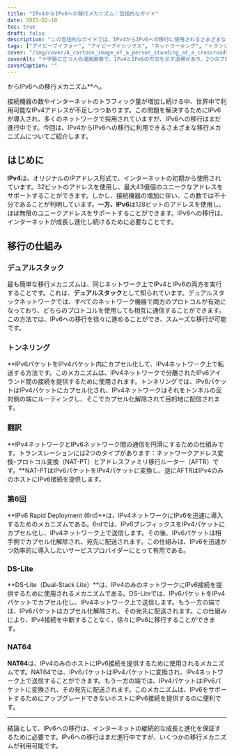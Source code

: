 ```yaml
---
title: "IPv4からIPv6への移行メカニズム：包括的なガイド"
date: 2023-02-18
toc: true
draft: false
description: "この包括的なガイドでは、IPv4からIPv6への移行に使用されるさまざまなメカニズムについて説明します。"
tags: ["アイピーブイフォー", "アイピーブイシックス", "ネットワーキング", "トランジションメカニズム", "デュアルスタック", "NAT64", "ディーエヌエスろくじゅうよん", "IPv6トンネリング", "アイサタップ", "6to4", "DS-lite（ディーエスライト", "マップティー", "IPv6マイグレーション", "ネットワークプロトコル", "インターネットプロトコル", "ネットワークアーキテクチャ", "ルーティング", "サブネッティング", "アドレッシング"]
cover: "/img/cover/A_cartoon_image_of_a_person_standing_at_a_crossroads.png"
coverAlt: "十字路に立つ人の漫画画像で、IPv4とIPv6の方向を示す道標があり、2つのプロトコル間の選択と移行を表現しています。"
coverCaption: ""
---
```

からIPv6への移行メカニズム**へ。

接続機器の数やインターネットのトラフィック量が増加し続ける中、世界中で利用可能なIPv4アドレスが不足しつつあります。この問題を解決するためにIPv6が導入され、多くのネットワークで採用されていますが、IPv6への移行はまだ進行中です。今回は、IPv4からIPv6への移行に利用できるさまざまな移行メカニズムについてご紹介します。

## はじめに

**IPv4**は、オリジナルのIPアドレス形式で、インターネットの初期から使用されています。32ビットのアドレスを使用し、最大43億個のユニークなアドレスをサポートすることができます。しかし、接続機器の増加に伴い、この数では不十分であることが判明しています。**一方、IPv6**は128ビットのアドレスを使用し、ほぼ無限のユニークアドレスをサポートすることができます。IPv6への移行は、インターネットが成長し進化し続けるために必要なことです。

## 移行の仕組み

### デュアルスタック

最も簡単な移行メカニズムは、同じネットワーク上でIPv4とIPv6の両方を実行することです。これは、**デュアルスタック**として知られています。デュアルスタックネットワークでは、すべてのネットワーク機器で両方のプロトコルが有効になっており、どちらのプロトコルを使用しても相互に通信することができます。この方法では、IPv6への移行を徐々に進めることができ、スムーズな移行が可能です。

### トンネリング

**IPv6パケットをIPv4パケット内にカプセル化して、IPv4ネットワーク上で転送する方法です。このメカニズムは、IPv4ネットワークで分離されたIPv6アイランド間の接続を提供するために使用されます。トンネリングでは、IPv6パケットはIPv4パケットにカプセル化され、IPv4ネットワークはそれをトンネルの反対側の端にルーティングし、そこでカプセル化解除されて目的地に配信されます。

### 翻訳

**IPv4ネットワークとIPv6ネットワーク間の通信を円滑にするための仕組みです。トランスレーションには2つのタイプがあります：ネットワークアドレス変換-プロトコル変換（NAT-PT）とアドレスファミリ移行ルーター（AFTR）です。**NAT-PTはIPv6パケットをIPv4パケットに変換し、逆にAFTRはIPv4のみのホストにIPv6接続を提供します。

### 第6回

**IPv6 Rapid Deployment (6rd)**は、IPv4ネットワークにIPv6を迅速に導入するためのメカニズムである。6rdでは、IPv6プレフィックスをIPv4パケットにカプセル化し、IPv4ネットワーク上で送信します。その後、IPv6パケットは相手側でカプセル化解除され、宛先に配送されます。この仕組みは、IPv6を迅速かつ効率的に導入したいサービスプロバイダーにとって有用である。

### DS-Lite

**DS-Lite（Dual-Stack Lite）**は、IPv4のみのネットワークにIPv6接続を提供するために使用されるメカニズムである。DS-Liteでは、IPv6パケットをIPv4パケットでカプセル化し、IPv4ネットワーク上で送信します。もう一方の端では、IPv6パケットはカプセル化解除され、その宛先に配送されます。この仕組みにより、IPv4接続を中断することなく、徐々にIPv6に移行することができます。

### NAT64

**NAT64**は、IPv4のみのホストにIPv6接続を提供するために使用されるメカニズムです。NAT64では、IPv6パケットはIPv4パケットに変換され、IPv4ネットワーク上で送信することができます。もう一方の端では、IPv4パケットはIPv6パケットに変換され、その宛先に配送されます。このメカニズムは、IPv6をサポートするためにアップグレードできないホストにIPv6接続を提供するのに便利です。

______

結論として、IPv6への移行は、インターネットの継続的な成長と進化を保証するために必要です。IPv6への移行はまだ進行中ですが、いくつかの移行メカニズムが利用可能です。
